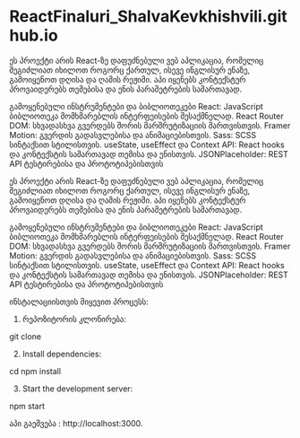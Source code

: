 # ReactFinaluri_ShalvaKevkhishvili.github.io


ეს პროექტი არის React-ზე დაფუძნებული ვებ აპლიკაცია, რომელიც შეგიძლიათ იხილოთ როგორც ქართულ, ისევე ინგლისურ ენაზე, გამოიყენოთ 
დღისა და ღამის რეჟიმი. აპი იყენებს კონტექსტურ პროვაიდერებს თემებისა და ენის პარამეტრების სამართავად.

გამოყენებული ინსტრუმენტები და ბიბლიოთეკები
React: JavaScript ბიბლიოთეკა მომხმარებლის ინტერფეისების შესაქმნელად.
React Router DOM: სხვადასხვა გვერდებს შორის მარშრუტიზაციის მართვისთვის.
Framer Motion: გვერდის გადასვლებისა და ანიმაციებისთვის.
Sass: SCSS სინტაქსით სტილისთვის.
useState, useEffect და Context API: React hooks და კონტექსტის სამართავად თემისა და ენისთვის.
JSONPlaceholder: REST API ტესტირებისა და პროტოტიპებისთვის


ეს პროექტი არის React-ზე დაფუძნებული ვებ აპლიკაცია, რომელიც შეგიძლიათ იხილოთ როგორც ქართულ, ისევე ინგლისურ ენაზე, გამოიყენოთ 
დღისა და ღამის რეჟიმი. აპი იყენებს კონტექსტურ პროვაიდერებს თემებისა და ენის პარამეტრების სამართავად.

გამოყენებული ინსტრუმენტები და ბიბლიოთეკები
React: JavaScript ბიბლიოთეკა მომხმარებლის ინტერფეისების შესაქმნელად.
React Router DOM: სხვადასხვა გვერდებს შორის მარშრუტიზაციის მართვისთვის.
Framer Motion: გვერდის გადასვლებისა და ანიმაციებისთვის.
Sass: SCSS სინტაქსით სტილისთვის.
useState, useEffect და Context API: React hooks და კონტექსტის სამართავად თემისა და ენისთვის.
JSONPlaceholder: REST API ტესტირებისა და პროტოტიპებისთვის






ინსტალაციისთვის მიყევით პროცესს:

1) რეპოზიტორის კლონირება:


git clone <repository-url>

2) Install dependencies:


cd <project-directory>
npm install

3) Start the development server:

npm start

აპი გაეშვება : http://localhost:3000.
